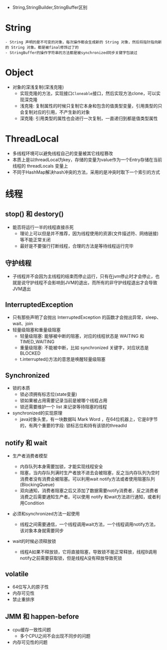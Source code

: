 + String,StringBuilder,StringBuffer区别
# String
    - String 声明的是不可变的对象，每次操作都会生成新的 String 对象，然后将指针指向新的 String 对象。都是被final修饰过了的
    - StringBuffer的操作字符串的方法都是被synchronized同步关键字包装过

# Object
+ 对象的深浅复制(深浅克隆)
    - 实现克隆的方法，实现接口`Cloneable`接口，然后实现方法clone，可以实现深克隆
    - 浅克隆: 复制属性的时候只复制它本身和包含的值类型变量，引用类型的只会复制对应的引用，不产生新的对象
    - 深克隆: 引用类型的属性也会进行一次复制，一直递归到都是值类型属性

# ThreadLocal
+ 多线程环境可以避免线程自己的变量被其它线程篡改
+ 本质上是以threadLocal为key，存储的变量为value作为一个Entry存储在当前线程的 threadLocals 变量上
+ 不同于HashMap解决hash冲突的方法，采用的是冲突时取下一个索引的方式


# 线程
## stop() 和 destory()
+ 能否将运行一半的线程直接杀死
    - 理论上可以但是并不推荐，因为线程使用的资源(文件描述符、网络链接)等不能正常关闭
    - 最好是不要强行打断线程，合理的方法是等待线程运行完毕
## 守护线程
+ 子线程并不会因为主线程的结束而停止运行，只有在jvm停止时才会停止，也就是说守护线程不会影响到JVM的退出，而所有的非守护线程退出才会导致JVM退出
## InterruptedException
+ 只有那些声明了会抛出 InterruptedException 的函数才会抛出异常，sleep、wait、join
+ 轻量级阻塞和重量级阻塞
    - 轻量级阻塞: 能够被中断的阻塞，对应的线程状态是 WAITING 和 TIMED_WAITING
    - 重量级阻塞: 不能被中断，比如 synchronized 关键字，对应状态是 BLOCKED
    - t.interrupted()方法的意思是唤醒轻量级阻塞

## Synchronized
+ 锁的本质
    - 锁必须拥有标志位(state变量)
    - 锁如果被占用需要记录当前是被哪个线程占用
    - 锁还需要维护一个 list 来记录等待阻塞的线程
+ synchronized的实现原理
    - java对象头里，有一块数据叫 Mark Word ，在64位机器上，它是8字节的，有两个重要的字段: 锁标志位和持有该锁的threadId

## notify 和 wait
+ 生产者消费者模型
    - 内存队列本身需要加锁，才能实现线程安全
    - 阻塞，当内存队列满时生产者放不进去会被阻塞，反之当内存队列为空时消费者没有消费会被阻塞。可以利用wait notify方法或者使用阻塞队列(BlockingQueue)
    - 双向通知，消费者阻塞之后又添加了数据需要notify消费者，反之消费者消费之后需要通知生产者。可以使用 notify 和wait方法进行通知，或者利用Condition
    
+ 必须和synchronized方法一起使用
    - 线程之间需要通信，一个线程调用wait方法，一个线程调用notify方法，该对象本身就需要同步
+ wait的时候必须释放锁
    - 线程A如果不释放锁，它将直接阻塞，导致锁不能正常释放，线程B调用notify之前需要获取锁，但是线程A没有释放导致死锁

## volatile
+ 64位写入的原子性
+ 内存可见性
+ 禁止重排序
## JMM 和 happen-before
+ cpu缓存一致性问题
    - 多个CPU之间不会出现不同步的问题
+ 内存可见性的问题